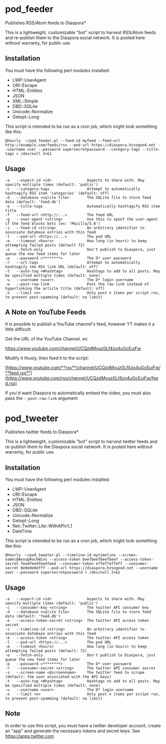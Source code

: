 # pod_feeder
Publishes RSS/Atom feeds to Diaspora*

This is a lightweight, customizable "bot" script to harvest RSS/Atom feeds and re-publish them to the Diaspora social network. It is posted here without warranty, for public use.

## Installation

 You must have the following perl modules installed:

- LWP::UserAgent
- URI::Escape
- HTML::Entities
- JSON
- XML::Simple
- DBD::SQLite
- Unicode::Normalize
- Getopt::Long

This script is intended to be run as a cron job, which might look something like this:

`@hourly  ~/pod_feeder.pl --feed-id myfeed --feed-url http://example.com/feeds/rss --pod-url https://diaspora.hzsogood.net --username user --password supersecretpassword --category-tags --title-tags > /dev/null 2>&1`

## Usage

    -a   --aspect-id <id>                Aspects to share with. May specify multiple times (default: 'public')
    -c   --category-tags                 Attempt to automatically hashtagify RSS item 'categories' (default: off)
    -d   --database <sqlite file>        The SQLite file to store feed data (default: 'feed.db')
    -e   --title-tags                    Automatically hashtagify RSS item title
    -f   --feed-url <http://...>         The feed URL
    -g   --user-agent <string>           Use this to spoof the user-agent if the feed blocks bots (ex: 'Mozilla/5.0')
    -i   --feed-id <string>              An arbitrary identifier to associate database entries with this feed
    -l   --pod-url <https://...>         The pod URL
    -m   --timeout <hours>               How long (in hours) to keep attempting failed posts (default 72)
    -o   --fetch-only                    Don't publish to Diaspora, just queue the new feed items for later
    -p   --password <********>           The D* user password
    -r   --url-tags                      Attempt to automatically hashtagify the RSS link URL (default: off)
    -t   --auto-tag <#hashtag>           Hashtags to add to all posts. May be specified multiple times (default: none)
    -u   --username <user>               The D* login username
    -w   --post-raw-link                 Post the raw link instead of hyperlinking the article title (default: off)
    -x   --limit <n>                     Only post n items per script run, to prevent post-spamming (default: no limit)

## A Note on YouTube Feeds

It is possible to publish a YouTube channel's feed, however YT makes it a little difficult:

Get the URL of the YouTube Channel, ex:

https://www.youtube.com/channel/UCQzdMyuz0Lf4zo4uGcEujFw

Modify it thusly, then feed it to the script:

[https://www.youtube.com/**rss**/channel/UCQzdMyuz0Lf4zo4uGcEujFw/**feed.rss**](https://www.youtube.com/rss/channel/UCQzdMyuz0Lf4zo4uGcEujFw/feed.rss)

If you'd want Diaspora to automatically embed the video, you must also pass the `--post-raw-link` argument

# pod_tweeter
Publishes twitter feeds to Diaspora*

This is a lightweight, customizable "bot" script to harvest twitter feeds and re-publish them to the Diaspora social network. It is posted here without warranty, for public use.

## Installation

 You must have the following perl modules installed:

- LWP::UserAgent
- URI::Escape
- HTML::Entities
- JSON
- DBD::SQLite
- Unicode::Normalize
- Getopt::Long
- Net::Twitter::Lite::WithAPIv1_1
- DateTime

This script is intended to be run as a cron job, which might look something like this:

`@hourly  ~/pod_tweeter.pl --timeline-id mytimeline --screen-name\@AesopRockWins --access-token beefbeefbeefbeef --access-token-secret feedfeedfeedfeed --consumer-token effeffeffeff --consumer-secret 0e0e0e0efff --pod-url https://diaspora.hzsogood.net --username user --password supersecretpassword > /dev/null 2>&1`

## Usage

    -a   --aspect-id <id>                Aspects to share with. May specify multiple times (default: 'public')
    -c   --consumer-key <string>         The twitter API consumer key
    -d   --database <sqlite file>        The SQLite file to store feed data (default: 'feed.db')
    -e   --access-token-secret <string>  The twitter API access token secret
    -i   --timeline-id <string>          An arbitrary identifier to associate database entries with this feed
    -k   --access-token <string>         The twitter API access token
    -l   --pod-url <https://...>         The pod URL
    -m   --timeout <hours>               How long (in hours) to keep attempting failed posts (default: 72)
    -o   --fetch-only                    Don't publish to Diaspora, just queue the new feed items for later
    -p   --password <********>           The D* user password
    -r   --consumer-secret <string>      The twitter API consumer secret
    -s   --screen-name <@screenname>     The twitter feed to scrape (default: the user associated with the API keys)
    -t   --auto-tag <#hashtag>           Hashtags to add to all posts. May be specified multiple times (default: none)
    -u   --username <user>               The D* login username
    -x   --limit <n>                     Only post n items per script run, to prevent post-spamming (default: no limit)

## Note

In order to use this script, you must have a twitter developer account, create an "app" and generate the necessary tokens and secret keys. See https://apps.twitter.com
